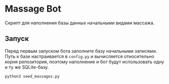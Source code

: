 # Massage Bot

Скрипт для наполнения базы данных начальными видами массажа.

## Запуск

Перед первым запуском бота заполните базу начальными записями. Путь к базе
настраивается в `config.py` и вычисляется относительно корня репозитория,
поэтому наполнение и бот будут использовать одну и ту же SQLite-базу.

```bash
python3 seed_massages.py
```
